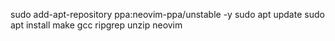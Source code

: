 sudo add-apt-repository ppa:neovim-ppa/unstable -y
sudo apt update
sudo apt install make gcc ripgrep unzip neovim
